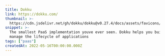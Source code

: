 ```yaml
---
title: Dokku
link: https://dokku.com/
thumbnail: >-
  https://cdn.jsdelivr.net/gh/dokku/dokku@v0.27.4/docs/assets/favicons/apple-touch-icon-180x180.png
snippet: >-
  The smallest PaaS implementation youve ever seen. Dokku helps you build and
  manage the lifecycle of applications
tags: ["paas"]
createdAt: 2022-05-16T00:00:00.000Z
---
```

